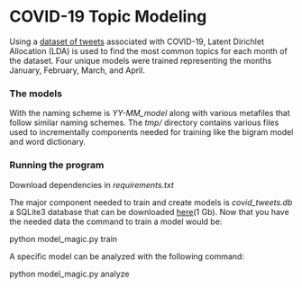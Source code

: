 # COVID-19 Topic Modeling

Using a [dataset of tweets](https://github.com/echen102/covid-19-tweetids) associated with COVID-19, Latent Dirichlet Allocation (LDA) is used to find the most common topics for each month of the dataset. Four unique models were trained representing the months January, February, March, and April.

### The models

With the naming scheme is *YY-MM\_model* along with various metafiles that follow similar naming schemes. The *tmp/* directory contains various files used to incrementally components needed for training like the bigram model and word dictionary. 


### Running the program

Download dependencies in *requirements.txt*

The major component needed to train and create models is *covid_tweets.db* a SQLite3 database that can be downloaded [here](https://drive.google.com/open?id=1AmQ9ydTWMns9AgWGXDqt6iH0yOlnV48Z)(1 Gb). Now that you have the needed data the command to train a model would be:

python model\_magic.py <YY-MM> train

A specific model can be analyzed with the following command:

python model\_magic.py <YY-MM> analyze
